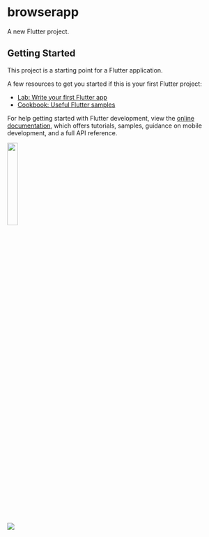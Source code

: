 # browserapp

A new Flutter project.

## Getting Started

This project is a starting point for a Flutter application.

A few resources to get you started if this is your first Flutter project:

- [Lab: Write your first Flutter app](https://docs.flutter.dev/get-started/codelab)
- [Cookbook: Useful Flutter samples](https://docs.flutter.dev/cookbook)

For help getting started with Flutter development, view the
[online documentation](https://docs.flutter.dev/), which offers tutorials,
samples, guidance on mobile development, and a full API reference.
<p>
<img src="https://user-images.githubusercontent.com/114645045/229414682-c68fd31e-d15f-4386-a446-b9c601ece41f.jpg"width=22%,height=35%>
<p>
<img src="https://user-images.githubusercontent.com/114645045/229414599-93f91b06-ddfb-40a8-aee1-f673171ed043.mp4">
